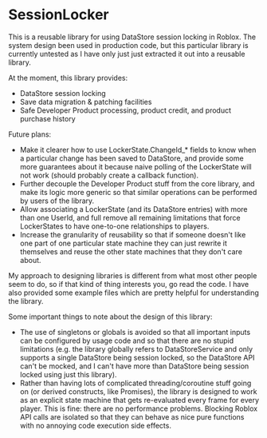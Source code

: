 # SessionLocker

This is a reusable library for using DataStore session locking in Roblox. The system design been used in production code, but this particular library is currently untested as I have only just just extracted it out into a reusable library.

At the moment, this library provides:
- DataStore session locking
- Save data migration & patching facilities
- Safe Developer Product processing, product credit, and product purchase history

Future plans:
- Make it clearer how to use LockerState.ChangeId_* fields to know when a particular change has been saved to DataStore, and provide some more guarantees about it because naive polling of the LockerState will not work (should probably create a callback function).
- Further decouple the Developer Product stuff from the core library, and make its logic more generic so that similar operations can be performed by users of the library.
- Allow associating a LockerState (and its DataStore entries) with more than one UserId, and full remove all remaining limitations that force LockerStates to have one-to-one relationships to players.
- Increase the granularity of reusability so that if someone doesn't like one part of one particular state machine they can just rewrite it themselves and reuse the other state machines that they don't care about.

My approach to designing libraries is different from what most other people seem to do, so if that kind of thing interests you, go read the code. I have also provided some example files which are pretty helpful for understanding the library.

Some important things to note about the design of this library:
- The use of singletons or globals is avoided so that all important inputs can be configured by usage code and so that there are no stupid limitations (e.g. the library globally refers to DataStoreService and only supports a single DataStore being session locked, so the DataStore API can't be mocked, and I can't have more than DataStore being session locked using just this library).
- Rather than having lots of complicated threading/coroutine stuff going on (or derived constructs, like Promises), the library is designed to work as an explicit state machine that gets re-evaluated every frame for every player. This is fine: there are no performance problems. Blocking Roblox API calls are isolated so that they can behave as nice pure functions with no annoying code execution side effects.
